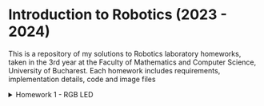 # Introduction to Robotics (2023 - 2024)
This is a repository of my solutions to Robotics laboratory homeworks, taken in the 3rd year at the Faculty of Mathematics and Computer Science, University of Bucharest. Each homework includes requirements, implementation details, code and image files

<details>
  <summary>
  Homework 1 - RGB LED
  </summary>
## RGB LED with 3 potentiometers
### Components:
* 1 RGB LED
* 3 potentiometers
* 1 resistor and wires as needed
### Technical Task:
* Use a separate potentiometer for controlling each color of the RGB LED: Red,
Green, and Blue. This control must leverage digital electronics. Specifically, you need to read the potentiometer’s value with Arduino and then write a mapped value to the LED pins.
### Photo:
* https://github.com/Moarcas/IntroductionToRobotics/blob/master/Homework1/homework1.jpg
 </details>
